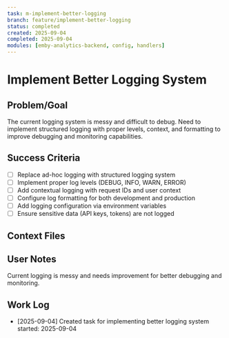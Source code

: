 ```yaml
---
task: m-implement-better-logging
branch: feature/implement-better-logging
status: completed
created: 2025-09-04
completed: 2025-09-04
modules: [emby-analytics-backend, config, handlers]
---
```


# Implement Better Logging System

## Problem/Goal
The current logging system is messy and difficult to debug. Need to implement structured logging with proper levels, context, and formatting to improve debugging and monitoring capabilities.

## Success Criteria
- [ ] Replace ad-hoc logging with structured logging system
- [ ] Implement proper log levels (DEBUG, INFO, WARN, ERROR) 
- [ ] Add contextual logging with request IDs and user context
- [ ] Configure log formatting for both development and production
- [ ] Add logging configuration via environment variables
- [ ] Ensure sensitive data (API keys, tokens) are not logged

## Context Files
<!-- Added by context-gathering agent or manually -->

## User Notes
Current logging is messy and needs improvement for better debugging and monitoring.

## Work Log
<!-- Updated as work progresses -->
- [2025-09-04] Created task for implementing better logging system
started: 2025-09-04
